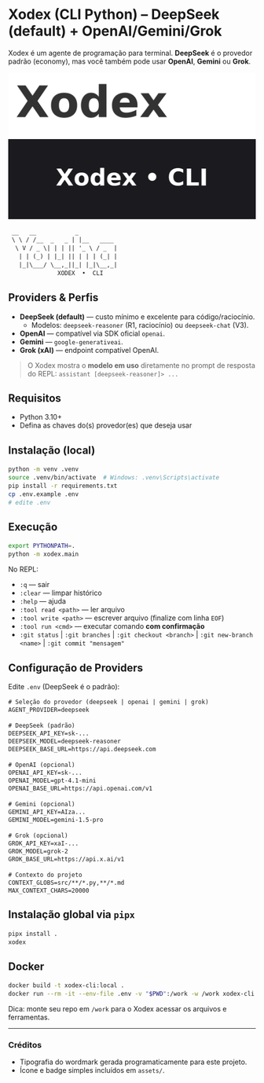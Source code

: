 # Xodex (CLI Python) – DeepSeek (default) + OpenAI/Gemini/Grok

Xodex é um agente de programação para terminal. **DeepSeek** é o provedor padrão (economy), mas você também pode usar **OpenAI**, **Gemini** ou **Grok**.

![Xodex Logo](assets/logo_wordmark.png)
![Xodex Badge](assets/badge_xodex.png)

```txt
 __   __           _           
 \ \ / /__  _   _ | |__   ____ 
  \ V / _ \| | | || '_ \ / _  |
   | | (_) | |_| || | | | (_| |
   |_|\___/ \__,_||_| |_|\__,_|
              XODEX  •  CLI
```

## Providers & Perfis
- **DeepSeek (default)** — custo mínimo e excelente para código/raciocínio.
  - Modelos: `deepseek-reasoner` (R1, raciocínio) ou `deepseek-chat` (V3).
- **OpenAI** — compatível via SDK oficial `openai`.
- **Gemini** — `google-generativeai`.
- **Grok (xAI)** — endpoint compatível OpenAI.

> O Xodex mostra o **modelo em uso** diretamente no prompt de resposta do REPL: `assistant [deepseek-reasoner]> ...`

## Requisitos
- Python 3.10+
- Defina as chaves do(s) provedor(es) que deseja usar

## Instalação (local)
```bash
python -m venv .venv
source .venv/bin/activate  # Windows: .venv\Scripts\activate
pip install -r requirements.txt
cp .env.example .env
# edite .env
```

## Execução
```bash
export PYTHONPATH=.
python -m xodex.main
```

No REPL:
- `:q` — sair
- `:clear` — limpar histórico
- `:help` — ajuda
- `:tool read <path>` — ler arquivo
- `:tool write <path>` — escrever arquivo (finalize com linha `EOF`)
- `:tool run <cmd>` — executar comando **com confirmação**
- `:git status` | `:git branches` | `:git checkout <branch>` | `:git new-branch <name>` | `:git commit "mensagem"`

## Configuração de Providers
Edite `.env` (DeepSeek é o padrão):

```dotenv
# Seleção do provedor (deepseek | openai | gemini | grok)
AGENT_PROVIDER=deepseek

# DeepSeek (padrão)
DEEPSEEK_API_KEY=sk-...
DEEPSEEK_MODEL=deepseek-reasoner
DEEPSEEK_BASE_URL=https://api.deepseek.com

# OpenAI (opcional)
OPENAI_API_KEY=sk-...
OPENAI_MODEL=gpt-4.1-mini
OPENAI_BASE_URL=https://api.openai.com/v1

# Gemini (opcional)
GEMINI_API_KEY=AIza...
GEMINI_MODEL=gemini-1.5-pro

# Grok (opcional)
GROK_API_KEY=xaI-...
GROK_MODEL=grok-2
GROK_BASE_URL=https://api.x.ai/v1

# Contexto do projeto
CONTEXT_GLOBS=src/**/*.py,**/*.md
MAX_CONTEXT_CHARS=20000
```

## Instalação global via `pipx`
```bash
pipx install .
xodex
```

## Docker
```bash
docker build -t xodex-cli:local .
docker run --rm -it --env-file .env -v "$PWD":/work -w /work xodex-cli:local
```
Dica: monte seu repo em `/work` para o Xodex acessar os arquivos e ferramentas.

---

### Créditos
- Tipografia do wordmark gerada programaticamente para este projeto.
- Ícone e badge simples incluídos em `assets/`.